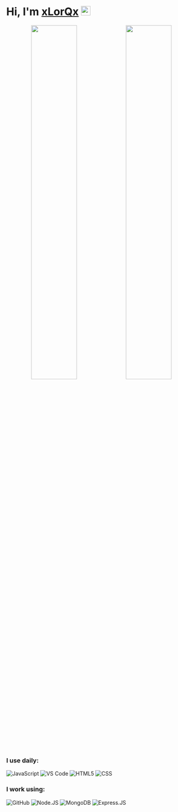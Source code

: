 
<h1>Hi, I'm <a href="https://github.com/xLorQx">xLorQx</a> <img src="https://media.giphy.com/media/hvRJCLFzcasrR4ia7z/giphy.gif" width="25px"> </h1>

<p align="center">
  <img width="49%" src="https://github-readme-stats.vercel.app/api?username=xLorQx&show_icons=true&theme=tokyonight" />
  <img width="49%" src="https://github-readme-streak-stats.herokuapp.com/?user=xLorQx&theme=tokyonight" />
</p>

### I use daily:

![JavaScript](https://img.shields.io/badge/javascript-%23323330.svg?style=for-the-badge&logo=javascript&logoColor=%23F7DF1E)
![VS Code](https://img.shields.io/badge/-VS%20Code-007ACC?style=for-the-badge&logo=visual-studio-code)
![HTML5](https://img.shields.io/badge/html5-%23E34F26.svg?style=for-the-badge&logo=html5&logoColor=white)
![CSS](https://img.shields.io/badge/-CSS-1572B6?style=for-the-badge&logo=CSS3&logoColor=white)

### I work using:

![GitHub](https://img.shields.io/badge/-GitHub-181717?style=for-the-badge&logo=github)
![Node.JS](https://img.shields.io/badge/-Node.JS-black?style=for-the-badge&logo=Node.js)
![MongoDB](https://img.shields.io/badge/-MongoDB-black?style=for-the-badge&logo=mongodb)
![Express.JS](https://img.shields.io/badge/-Express.JS-c7b198?style=for-the-badge&logo=Express.JS) 
